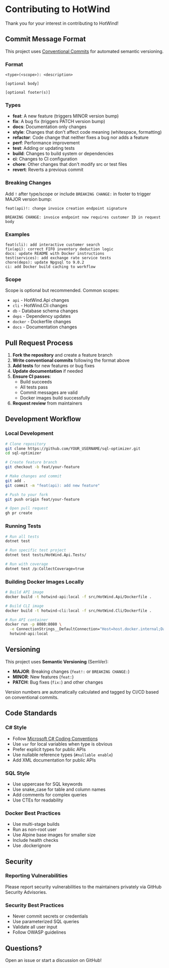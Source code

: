 # Contributing to HotWind

Thank you for your interest in contributing to HotWind!

## Commit Message Format

This project uses [Conventional Commits](https://www.conventionalcommits.org/) for automated semantic versioning.

### Format

```
<type>(<scope>): <description>

[optional body]

[optional footer(s)]
```

### Types

- **feat**: A new feature (triggers MINOR version bump)
- **fix**: A bug fix (triggers PATCH version bump)
- **docs**: Documentation only changes
- **style**: Changes that don't affect code meaning (whitespace, formatting)
- **refactor**: Code change that neither fixes a bug nor adds a feature
- **perf**: Performance improvement
- **test**: Adding or updating tests
- **build**: Changes to build system or dependencies
- **ci**: Changes to CI configuration
- **chore**: Other changes that don't modify src or test files
- **revert**: Reverts a previous commit

### Breaking Changes

Add `!` after type/scope or include `BREAKING CHANGE:` in footer to trigger MAJOR version bump:

```
feat(api)!: change invoice creation endpoint signature

BREAKING CHANGE: invoice endpoint now requires customer ID in request body
```

### Examples

```
feat(cli): add interactive customer search
fix(api): correct FIFO inventory deduction logic
docs: update README with Docker instructions
test(services): add exchange rate service tests
chore(deps): update Npgsql to 9.0.2
ci: add Docker build caching to workflow
```

### Scope

Scope is optional but recommended. Common scopes:
- `api` - HotWind.Api changes
- `cli` - HotWind.Cli changes
- `db` - Database schema changes
- `deps` - Dependency updates
- `docker` - Dockerfile changes
- `docs` - Documentation changes

## Pull Request Process

1. **Fork the repository** and create a feature branch
2. **Write conventional commits** following the format above
3. **Add tests** for new features or bug fixes
4. **Update documentation** if needed
5. **Ensure CI passes**:
   - Build succeeds
   - All tests pass
   - Commit messages are valid
   - Docker images build successfully
6. **Request review** from maintainers

## Development Workflow

### Local Development

```bash
# Clone repository
git clone https://github.com/YOUR_USERNAME/sql-optimizer.git
cd sql-optimizer

# Create feature branch
git checkout -b feat/your-feature

# Make changes and commit
git add .
git commit -m "feat(api): add new feature"

# Push to your fork
git push origin feat/your-feature

# Open pull request
gh pr create
```

### Running Tests

```bash
# Run all tests
dotnet test

# Run specific test project
dotnet test tests/HotWind.Api.Tests/

# Run with coverage
dotnet test /p:CollectCoverage=true
```

### Building Docker Images Locally

```bash
# Build API image
docker build -t hotwind-api:local -f src/HotWind.Api/Dockerfile .

# Build CLI image
docker build -t hotwind-cli:local -f src/HotWind.Cli/Dockerfile .

# Run API container
docker run -p 8080:8080 \
  -e ConnectionStrings__DefaultConnection="Host=host.docker.internal;Database=hotwind;..." \
  hotwind-api:local
```

## Versioning

This project uses **Semantic Versioning** (SemVer):

- **MAJOR**: Breaking changes (`feat!:` or `BREAKING CHANGE:`)
- **MINOR**: New features (`feat:`)
- **PATCH**: Bug fixes (`fix:`) and other changes

Version numbers are automatically calculated and tagged by CI/CD based on conventional commits.

## Code Standards

### C# Style

- Follow [Microsoft C# Coding Conventions](https://learn.microsoft.com/en-us/dotnet/csharp/fundamentals/coding-style/coding-conventions)
- Use `var` for local variables when type is obvious
- Prefer explicit types for public APIs
- Use nullable reference types (`#nullable enable`)
- Add XML documentation for public APIs

### SQL Style

- Use uppercase for SQL keywords
- Use snake_case for table and column names
- Add comments for complex queries
- Use CTEs for readability

### Docker Best Practices

- Use multi-stage builds
- Run as non-root user
- Use Alpine base images for smaller size
- Include health checks
- Use .dockerignore

## Security

### Reporting Vulnerabilities

Please report security vulnerabilities to the maintainers privately via GitHub Security Advisories.

### Security Best Practices

- Never commit secrets or credentials
- Use parameterized SQL queries
- Validate all user input
- Follow OWASP guidelines

## Questions?

Open an issue or start a discussion on GitHub!
